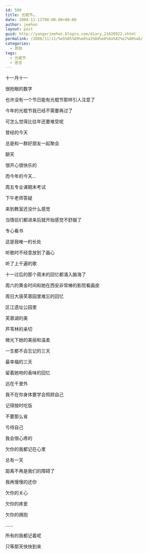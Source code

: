 ```yaml
---
id: 590
title: 光棍节…
date: 2008-11-11T08:00:00+00:00
author: jeehon
layout: post
guid: http://yangerjeehon.blogcn.com/diary,21020922.shtml
permalink: /2008/11/11/%e5%85%89%e6%a3%8d%e8%8a%82%e2%80%a6/
categories:
  - 其他
tags:
  - 光棍节
  - 思念
---
```

十一月十一
  
很抢眼的数字
  
也许没有一个节日能有光棍节那样引人注意了
  
今年的光棍节我已经不需要再过了
  
可怎么觉得比往年还要难受呢
  
曾经的今天
  
总是和一群好朋友一起聚会
  
聊天
  
很开心很快乐的
  
而今年的今天…

周五专业课期末考试
  
下午老师答疑
  
来到教室还没什么感觉
  
当情侣们都进来后就开始感觉不舒服了
  
专心看书
  
这是我唯一的长处
  
听歌时不经意放到了画心
  
听了上千遍的歌
  
十一过后的那个周末的回忆都涌入脑海了
  
周六的黄金时间和她在西安非常棒的影院看画皮
  
周日大唐芙蓉园里难忘的回忆
  
区江遗址公园里
  
芙蓉湖的美
  
芦苇林的亲切
  
微光下她的美丽和温柔
  
一生都不会忘记的三天
  
最幸福的三天
  
留着她吻的香味的回忆

远在千里外
  
我不在你身体要学会照顾自己
  
记得按时吃饭
  
不要那么省
  
亏待自己
  
我会很心疼的
  
欠你的我都记在心里
  
总有一天
  
距离不再是我们的障碍了
  
我再慢慢的还你
  
欠你的关心
  
欠你的疼爱
  
欠你的拥抱
  
……
  
所有的我都记着呢
  
只等那天快快到来